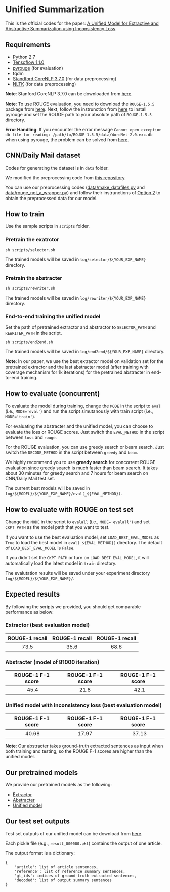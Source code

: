 # Unified Summarization

This is the official codes for the paper: [A Unified Model for Extractive and Abstractive Summarization using Inconsistency Loss](https://arxiv.org/abs/1805.06266).

## Requirements

* Python 2.7
* [Tensoflow 1.1.0](https://www.tensorflow.org/versions/r1.1/)
* [pyrouge](https://pypi.org/project/pyrouge/) (for evaluation)
* tqdm
* [Standford CoreNLP 3.7.0](https://stanfordnlp.github.io/CoreNLP/) (for data preprocessing)
* [NLTK](https://www.nltk.org/) (for data preprocessing)


**Note**: Stanford CoreNLP 3.7.0 can be downloaded from [here](http://nlp.stanford.edu/software/stanford-corenlp-full-2016-10-31.zip).

**Note**: To use ROUGE evaluation, you need to download the `ROUGE-1.5.5` package from [here](https://github.com/andersjo/pyrouge). Next, follow the instrunction from [here](https://pypi.org/project/pyrouge/) to install pyrouge and set the ROUGE path to your absolute path of `ROUGE-1.5.5` directory.

**Error Handling**: If you encounter the error message `Cannot open exception db file for reading: /path/to/ROUGE-1.5.5/data/WordNet-2.0.exc.db` when using pyrouge, the problem can be solved from [here](https://github.com/tagucci/pythonrouge#error-handling).

## CNN/Daily Mail dataset

Codes for generating the dataset is in `data` folder.

We modified the preprocessing code from [this repository](https://github.com/abisee/cnn-dailymail).

You can use our preprocessing codes ([data/make_datafiles.py](./data/make_datafiles.py) and [data/rouge_not_a_wrapper.py](./data/rouge_not_a_wrapper.py)) and follow their instrunctions of [Option 2](https://github.com/abisee/cnn-dailymail#option-2-process-the-data-yourself) to obtain the preprocessed data for our model.


## How to train

Use the sample scripts in `scripts` folder. 

### Pretrain the exatrctor

```
sh scripts/selector.sh
```
The trained models will be saved in `log/selector/${YOUR_EXP_NAME}` directory.

### Pretrain the abstracter

```
sh scripts/rewriter.sh
```
The trained models will be saved in `log/rewriter/${YOUR_EXP_NAME}` directory.

### End-to-end training the unified model

Set the path of pretrained extractor and abstractor to `SELECTOR_PATH` and `REWRITER_PATH` in the script.

```
sh scripts/end2end.sh
```

The trained models will be saved in `log/end2end/${YOUR_EXP_NAME}` directory.

**Note**: In our paper, we use the best extractor model on validation set for the pretrained extractor and the last abstracter model (after training with coverage mechanism for 1k iterations) for the pretrained abstracter in end-to-end training.

## How to evaluate (concurrent)

To evaluate the model during training, change the `MODE` in the script to `eval` (i.e., `MODE='eval'`) and run the script simutanously with train script (i.e., `MODE='train'`).

For evaluating the abstracter and the unified model, you can choose to evaluate the loss or ROUGE scores. Just switch the `EVAL_METHOD` in the script between `loss` and `rouge`. 

For the ROUGE evaluation, you can use greedy search or beam search. Just switch the `DECODE_METHOD` in the script between `greedy` and `beam`.

We highly recommend you to use **greedy search** for concorrent ROUGE evaluation since greedy search is much faster than beam search.
It takes about 30 minutes for greedy search and 7 hours for beam search on CNN/Daily Mail test set.

The current best models will be saved in `log/${MODEL}/${YOUR_EXP_NAME}/eval(_${EVAL_METHOD})`.

## How to evaluate with ROUGE on test set

Change the `MODE` in the script to `evalall` (i.e., `MODE='evalall'`) and set `CKPT_PATH` as the model path that you want to test.

If you want to use the best evaluation model, set `LOAD_BEST_EVAL_MODEL` as `True` to load the best model in `eval(_${EVAL_METHOD})` directory. The default of `LOAD_BEST_EVAL_MODEL` is `False`.

If you didn't set the `CKPT_PATH` or turn on `LOAD_BEST_EVAL_MODEL`, it will automatically load the latest model in `train` directory.

The evalutation results will be saved under your experiment directory `log/${MODEL}/${YOUR_EXP_NAME}/`.

## Expected results

By following the scripts we provided, you should get comparable performance as below:

### Extractor (best evaluation model)

| ROUGE-1 recall | ROUGE-1 recall |ROUGE-1 recall| 
|:----------:|:---------:|:-----------:|
|   73.5     |    35.6   |   68.6    |

### Abstracter (model of 81000 iteration)

| ROUGE-1 F-1 score | ROUGE-1 F-1 score |ROUGE-1 F-1 score| 
|:----------:|:---------:|:-----------:|
|     45.4   |    21.8   |   42.1   |

### Unified model with inconsistency loss (best evaluation model)

| ROUGE-1 F-1 score | ROUGE-1 F-1 score |ROUGE-1 F-1 score| 
|:----------:|:---------:|:-----------:|
|     40.68   |    17.97   |   37.13   |


**Note**: Our abstracter takes ground-truth extracted sentences as input when both training and testing, so the ROUGE F-1 scores are higher than the unified model.

## Our pretrained models

We provide our pretrained models as the following:

* [Extractor](https://hsuwanting.github.io/unified_summ/extractor_model.zip)
* [Abstracter](https://hsuwanting.github.io/unified_summ/abstracter_model.zip)
* [Unified model](https://hsuwanting.github.io/unified_summ/unified_model.zip)


## Our test set outputs

Test set outputs of our unified model can be download from [here](https://hsuwanting.github.io/unified_summ/unified_test_output.zip).

Each pickle file (e.g., `result_000000.pkl`) contains the output of one article.

The output format is a dictionary:

```
{
    'article': list of article sentences,
    'reference': list of reference summary sentences,
    'gt_ids': indices of ground-truth extracted sentences,
    'decoded': list of output summary sentences
}
```


